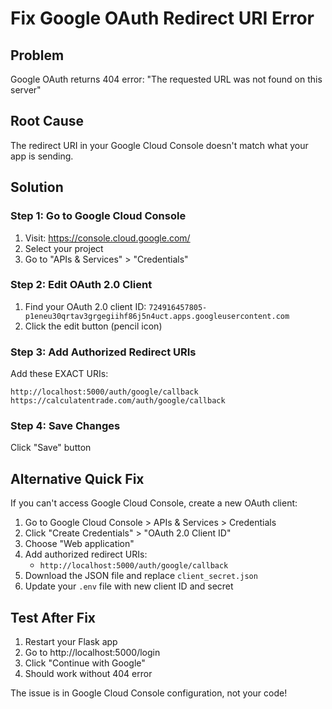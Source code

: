 # Fix Google OAuth Redirect URI Error

## Problem
Google OAuth returns 404 error: "The requested URL was not found on this server"

## Root Cause
The redirect URI in your Google Cloud Console doesn't match what your app is sending.

## Solution

### Step 1: Go to Google Cloud Console
1. Visit: https://console.cloud.google.com/
2. Select your project
3. Go to "APIs & Services" > "Credentials"

### Step 2: Edit OAuth 2.0 Client
1. Find your OAuth 2.0 client ID: `724916457805-p1eneu30qrtav3grgegiihf86j5n4uct.apps.googleusercontent.com`
2. Click the edit button (pencil icon)

### Step 3: Add Authorized Redirect URIs
Add these EXACT URIs:
```
http://localhost:5000/auth/google/callback
https://calculatentrade.com/auth/google/callback
```

### Step 4: Save Changes
Click "Save" button

## Alternative Quick Fix
If you can't access Google Cloud Console, create a new OAuth client:

1. Go to Google Cloud Console > APIs & Services > Credentials
2. Click "Create Credentials" > "OAuth 2.0 Client ID"
3. Choose "Web application"
4. Add authorized redirect URIs:
   - `http://localhost:5000/auth/google/callback`
5. Download the JSON file and replace `client_secret.json`
6. Update your `.env` file with new client ID and secret

## Test After Fix
1. Restart your Flask app
2. Go to http://localhost:5000/login
3. Click "Continue with Google"
4. Should work without 404 error

The issue is in Google Cloud Console configuration, not your code!